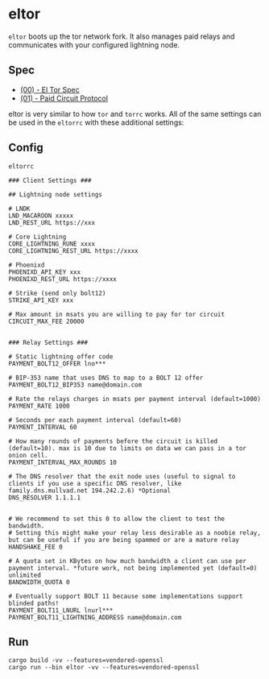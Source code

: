 eltor
=====

`eltor` boots up the tor network fork. It also manages paid relays and communicates with your configured lightning node. 

Spec
----
- [(00) - El Tor Spec](./spec/00_spec.md)
- [(01) - Paid Circuit Protocol](./spec/01_paid_circuits.md)


eltor is very similar to how `tor` and `torrc` works. All of the same settings can be used in the `eltorrc` with these additional settings:

Config
------
`eltorrc`
```
### Client Settings ###

## Lightning node settings

# LNDK
LND_MACAROON xxxxx
LND_REST_URL https://xxx

# Core Lightning
CORE_LIGHTNING_RUNE xxxx
CORE_LIGHTNING_REST_URL https://xxxx

# Phoenixd
PHOENIXD_API_KEY xxx
PHOENIXD_REST_URL https://xxxx

# Strike (send only bolt12)
STRIKE_API_KEY xxx

# Max amount in msats you are willing to pay for tor circuit
CIRCUIT_MAX_FEE 20000


### Relay Settings ###

# Static lightning offer code
PAYMENT_BOLT12_OFFER lno***

# BIP-353 name that uses DNS to map to a BOLT 12 offer
PAYMENT_BOLT12_BIP353 name@domain.com

# Rate the relays charges in msats per payment interval (default=1000)
PAYMENT_RATE 1000

# Seconds per each payment interval (default=60)
PAYMENT_INTERVAL 60

# How many rounds of payments before the circuit is killed (default=10). max is 10 due to limits on data we can pass in a tor onion cell.
PAYMENT_INTERVAL_MAX_ROUNDS 10

# The DNS resolver that the exit node uses (useful to signal to clients if you use a specific DNS resolver, like family.dns.mullvad.net 194.242.2.6) *Optional
DNS_RESOLVER 1.1.1.1


# We recommend to set this 0 to allow the client to test the bandwidth. 
# Setting this might make your relay less desirable as a noobie relay, but can be useful if you are being spammed or are a mature relay
HANDSHAKE_FEE 0 

# A quota set in KBytes on how much bandwidth a client can use per payment interval. *future work, not being implemented yet (default=0) unlimited
BANDWIDTH_QUOTA 0

# Eventually support BOLT 11 because some implementations support blinded paths!
PAYMENT_BOLT11_LNURL lnurl*** 
PAYMENT_BOLT11_LIGHTNING_ADDRESS name@domain.com
```

Run
---
```
cargo build -vv --features=vendored-openssl
cargo run --bin eltor -vv --features=vendored-openssl
```

